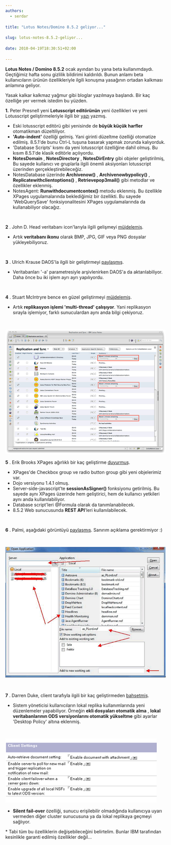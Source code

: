 ```yaml
---
authors:
  - serdar

title: "Lotus Notes/Domino 8.5.2 geliyor..."

slug: lotus-notes-8.5.2-geliyor...

date: 2010-04-19T18:30:51+02:00

---
```


**Lotus Notes / Domino 8.5.2** ocak ayından bu yana beta kullanımdaydı. Geçtiğimiz hafta sonu gizlilik bildirimi kaldırıldı. Bunun anlamı beta kullanıcıların ürünün özellikleriyle ilgili konuşma yasağının ortadan kalkması anlamına geliyor.

Yasak kalkar kalkmaz yağmur gibi bloglar yazılmaya başlandı. Bir kaç özelliğe yer vermek istedim bu yüzden.
<!-- more -->
**1.** Peter Presnell yeni **Lotusscript editörünün** yeni özellikleri ve yeni Lotusscript geliştirmeleriyle ilgili bir [yazı](http://www.bleedyellow.com/blogs/dotdomino/entry/product_review_else_8_5_2_lotusscript_8_5_23?lang=en_us) yazmış.

* Eski lotusscript editörü gibi yenisinde de **büyük küçük harfler** otomatikman düzeltiliyor.
* **'Auto-indent'** özelliği gelmiş. Yani girinti düzeltme özelliği otomatize edilmiş. 8.5.1'de bunu Ctrl-L tuşuna basarak yapmak zorunda kalıyorduk.
* 'Database Scripts' kısmı da yeni lotusscript özelliğine dahil olmuş. Bu kısım 8.5.1'de klasik editörle açılıyordu.
* **NotesDomain** , **NotesDirectory** , **NotesDirEntry** gibi objeler geliştirilmiş, Bu sayede kullanıcı ve gruplarla ilgili önemli aksiyonları lotusscript üzerinden gerçekleştirebileceğiz.
* NotesDatabase üzerinde **Archivenow()** , **Archivenowbypolicy()** , **Replicatewithclientoptions()** , **Retrievepop3mail()** gibi metodlar ve özellikler eklenmiş.
* NotesAgent: **Runwithdocumentcontex()** metodu eklenmiş. Bu özellikle XPages uygulamalarında beklediğimiz bir özellikti. Bu sayede 'WebQuerySave' fonksiyonalitesini XPages uygulamalarında da kullanabiliyor olacağız.

<br />

**2** . John D. Head veritabanı icon'larıyla ilgili gelişmeyi [müjdelemiş](http://www.johndavidhead.com/jhead/johnhead.nsf/dx/8.5.2-finally-makes-database-icons-rock).

* Artık **veritabanı ikonu** olarak BMP, JPG, GIF veya PNG dosyalar yükleyebiliyoruz.

<br />

**3** . Ulrich Krause DAOS'la ilgili bir geliştirmeyi [paylaşmış](http://www.eknori.de/2010-04-19/daos-enhancement-in-8-5-2/).

* Veritabanları '-a' parametresiyle arşivlenirken DAOS'a da aktarılabiliyor. Daha önce bu iki işlem ayrı ayrı yapılıyordu.

<br />

**4** . Stuart McIntryre bence en güzel geliştirmeyi [müjdelemiş](http://blog.collaborationmatters.com/blog/cmblog.nsf/dx/my-favourite-enhancement-in-notes-8.5.2).

* Artık **replikasyon işlemi 'multi-thread' çalışıyor**. Yani replikasyon sırayla işlemiyor, farklı sunuculardan aynı anda bilgi çekiyoruz.

<br />

![Image:Lotus Notes/Domino 8.5.2 geliyor...](../../images/imported/lotus-notes-8-5-2-geliyor-M2.gif)

**5** . Erik Brooks XPages ağırlıklı bir kaç geliştirme [duyurmuş](http://www.bleedyellow.com/blogs/erik/entry/8_5_2_notes_domino11?lang=en_us).

* XPages'de Checkbox group ve radio button group gibi yeni objelerimiz var.
* Dojo versiyonu 1.4.1 olmuş.
* Server-side-javascript'te **sessionAsSigner()** fonksiyonu getirilmiş. Bu sayede aynı XPages üzerinde hem geliştirici, hem de kullanıcı yetkileri aynı anda kullanılabiliyor.
* Database script'leri @Formula olarak da tanımlanabilecek.
* 8.5.2 Web sunucusunda **REST API**'leri kullanılabilecek.

<br />

**6** . Palmi, aşağıdaki görüntüyü [paylaşmış](http://northrenlotusblog.wordpress.com/2010/04/18/8-5-2-notesdomino-funs-stuff/). Sanırım açıklama gerektirmiyor :)

<br />

![Image:Lotus Notes/Domino 8.5.2 geliyor...](../../images/imported/lotus-notes-8-5-2-geliyor-M3.gif)

<br />

**7** . Darren Duke, client tarafıyla ilgili bir kaç geliştirmeden [bahsetmiş](http://blog.darrenduke.net/Darren/DDBZ.nsf/dx/8.5.2-unleashed-with-some-really-nice-features.htm).

* Sistem yöneticisi kullanıcıların lokal replika kullanımlarında yeni düzenlemeler yapabiliyor. Örneğin **ekli dosyaları otomatik alma** , **lokal veritabanlarının ODS versiyonlarını otomatik yükseltme** gibi ayarlar 'Desktop Policy' altına eklenmiş.

<br />

![Image:Lotus Notes/Domino 8.5.2 geliyor...](../../images/imported/lotus-notes-8-5-2-geliyor-M4.gif)

* **Silent fail-over** özelliği, sunucu erişilebilir olmadığında kullanıcıya uyarı vermeden diğer cluster sunucusuna ya da lokal replikaya geçmeyi sağlıyor.


\* Tabi tüm bu özelliklerin değişebileceğini belirtelim. Bunlar IBM tarafından kesinlikle garanti edilmiş özellikler değil...
